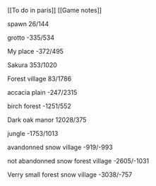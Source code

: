 [[To do in paris]]
[[Game notes]]

spawn
26/144

grotto
-335/534

My place
-372/495

Sakura
353/1020


Forest village
83/1786

accacia plain
-247/2315

birch forest
-1251/552

Dark oak manor
12028/375

jungle
-1753/1013

avandonned snow village
-919/-993

not abandonned snow forest village
-2605/-1031


Verry small forest snow village
-3038/-757
